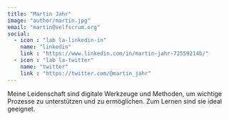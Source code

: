 ```yaml
---
title: "Martin Jahr"
image: "author/martin.jpg"
email: "martin@selfscrum.org"
social:
  - icon : "lab la-linkedin-in"
    name: "linkedin"
    link : "https://www.linkedin.com/in/martin-jahr-72559214b/"
  - icon : "lab la-twitter"
    name: "twitter"
    link : "https://twitter.com/@martin_jahr"
---
```


Meine Leidenschaft sind digitale Werkzeuge und Methoden, um wichtige Prozesse zu unterstützen und zu ermöglichen. Zum Lernen sind sie ideal geeignet.
